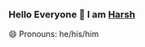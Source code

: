 ### Hello Everyone 👋 I am [Harsh](https://harshsinha03.github.io)
😄 Pronouns: he/his/him
<!--
**harshsinha03/harshsinha03** is a ✨ _special_ ✨ repository because its `README.md` (this file) appears on your GitHub profile.

Here are some ideas to get you started:

- 🔭 I’m currently working on open source, improving myself😄
- 🌱 I’m currently learning ...
- 👯 I’m looking to collaborate on ...
- 🤔 I’m looking for help with ...
- 💬 Ask me about ...
- 📫 How to reach me: ...
😄 Pronouns: he/his/him
- ⚡ Fun fact: ...
-->
